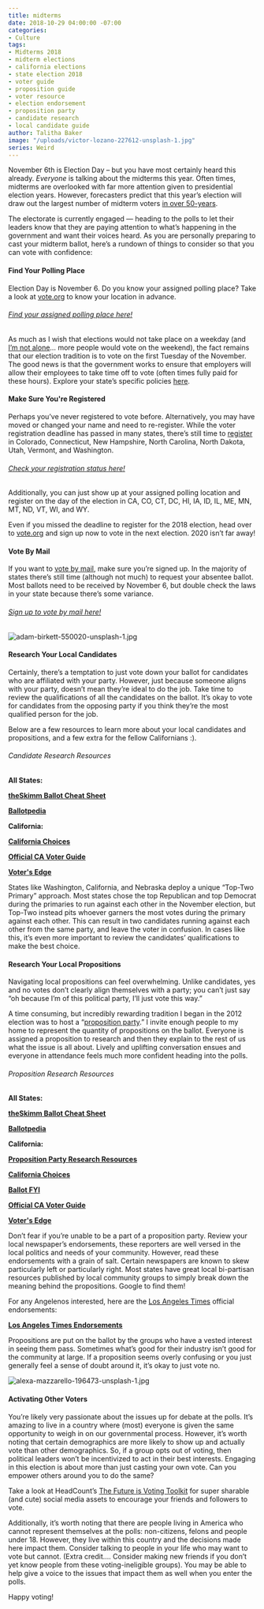 ```yaml
---
title: midterms
date: 2018-10-29 04:00:00 -07:00
categories:
- Culture
tags:
- Midterms 2018
- midterm elections
- california elections
- state election 2018
- voter guide
- proposition guide
- voter resource
- election endorsement
- proposition party
- candidate research
- local candidate guide
author: Talitha Baker
image: "/uploads/victor-lozano-227612-unsplash-1.jpg"
series: Weird
---
```


November 6th is Election Day – but you have most certainly heard this already. _Everyone_ is talking about the midterms this year. Often times, midterms are overlooked with far more attention given to presidential election years. However, forecasters predict that this year’s election will draw out the largest number of midterm voters [in over 50-years](https://www.npr.org/2018/10/18/658255884/voter-turnout-could-hit-50-year-record-for-midterm-elections).
 
The electorate is currently engaged — heading to the polls to let their leaders know that they are paying attention to what’s happening in the government and want their voices heard. As you are personally preparing to cast your midterm ballot, here’s a rundown of things to consider so that you can vote with confidence:
 
#### Find Your Polling Place

Election Day is November 6. Do you know your assigned polling place? Take a look at [vote.org](https://www.vote.org/polling-place-locator/) to know your location in advance.

###### [Find your assigned polling place here!](https://www.vote.org/polling-place-locator/)
 
As much as I wish that elections would not take place on a weekday (and [I’m not alone](https://www.youtube.com/watch?v=9WvoGlQ7zH8)… more people would vote on the weekend), the fact remains that our election tradition is to vote on the first Tuesday of the November. The good news is that the government works to ensure that employers will allow their employees to take time off to vote (often times fully paid for these hours). Explore your state’s specific policies [here](https://www.nolo.com/legal-encyclopedia/taking-time-off-voting-jury-29708.html).
 
#### Make Sure You're Registered

Perhaps you’ve never registered to vote before. Alternatively, you may have moved or changed your name and need to re-register. While the voter registration deadline has passed in many states, there’s still time to [register](https://www.vote.org/) in Colorado, Connecticut, New Hampshire, North Carolina, North Dakota, Utah, Vermont, and Washington.

###### [Check your registration status here!](https://www.vote.org/am-i-registered-to-vote/)
 
Additionally, you can just show up at your assigned polling location and register on the day of the election in CA, CO, CT, DC, HI, IA, ID, IL, ME, MN, MT, ND, VT, WI, and WY.
 
Even if you missed the deadline to register for the 2018 election, head over to [vote.org](https://www.vote.org/register-to-vote/) and sign up now to vote in the next election. 2020 isn’t far away!
 
#### Vote By Mail

If you want to [vote by mail](https://www.vote.org/absentee-ballot/), make sure you’re signed up. In the majority of states there’s still time (although not much) to request your absentee ballot. Most ballots need to be received by November 6, but double check the laws in your state because there’s some variance.

###### [Sign up to vote by mail here!](https://www.vote.org/absentee-ballot/)

![adam-birkett-550020-unsplash-1.jpg](/uploads/adam-birkett-550020-unsplash-1.jpg)
 
#### Research Your Local Candidates

Certainly, there’s a temptation to just vote down your ballot for candidates who are affiliated with your party. However, just because someone aligns with your party, doesn’t mean they’re ideal to do the job. Take time to review the qualifications of all the candidates on the ballot. It’s okay to vote for candidates from the opposing party if you think they’re the most qualified person for the job.

Below are a few resources to learn more about your local candidates and propositions, and a few extra for the fellow Californians :).

###### Candidate Research Resources

**All States:**

**[theSkimm Ballot Cheat Sheet](https://www.theskimm.com/noexcuses/myballot)**

**[Ballotpedia](https://ballotpedia.org/Sample_Ballot_Lookup?utm_source=ballotpedia&utm_campaign=sample_ballot_frontpage)**

**California:**

**[California Choices](https://www.californiachoices.org/)**

**[Official CA Voter Guide](http://voterguide.sos.ca.gov/)**

**[Voter's Edge](https://votersedge.org/ca)**
 
States like Washington, California, and Nebraska deploy a unique “Top-Two Primary” approach. Most states chose the top Republican and top Democrat during the primaries to run against each other in the November election, but Top-Two instead pits whoever garners the most votes during the primary against each other. This can result in two candidates running against each other from the same party, and leave the voter in confusion. In cases like this, it’s even more important to review the candidates’ qualifications to make the best choice.
 
#### Research Your Local Propositions

Navigating local propositions can feel overwhelming. Unlike candidates, yes and no votes don’t clearly align themselves with a party; you can’t just say “oh because I’m of this political party, I’ll just vote this way.”
 
A time consuming, but incredibly rewarding tradition I began in the 2012 election was to host a “[proposition party](https://www.propositionparty.com/).” I invite enough people to my home to represent the quantity of propositions on the ballot. Everyone is assigned a proposition to research and then they explain to the rest of us what the issue is all about. Lively and uplifting conversation ensues and everyone in attendance feels much more confident heading into the polls.

###### Proposition Research Resources

**All States:**

**[theSkimm Ballot Cheat Sheet](https://www.theskimm.com/noexcuses/myballot)**

**[Ballotpedia](https://ballotpedia.org/Sample_Ballot_Lookup?utm_source=ballotpedia&utm_campaign=sample_ballot_frontpage)**

**California:**

**[Proposition Party Research Resources](https://www.propositionparty.com/research/)**

**[California Choices](https://www.californiachoices.org/)**

**[Ballot FYI](https://www.ballot.fyi/)**

**[Official CA Voter Guide](http://voterguide.sos.ca.gov/)**

**[Voter's Edge](https://votersedge.org/ca)**
 
Don’t fear if you’re unable to be a part of a proposition party. Review your local newspaper’s endorsements, these reporters are well versed in the local politics and needs of your community. However, read these endorsements with a grain of salt. Certain newspapers are known to skew particularly left or particularly right. Most states have great local bi-partisan resources published by local community groups to simply break down the meaning behind the propositions. Google to find them!

For any Angelenos interested, here are the [Los Angeles Times](http://www.latimes.com/opinion/endorsements/la-ed-endorsement-wrapup-20181019-story.html) official endorsements:

**[Los Angeles Times Endorsements](http://www.latimes.com/opinion/endorsements/la-ed-endorsement-wrapup-20181019-story.html)**
 
Propositions are put on the ballot by the groups who have a vested interest in seeing them pass. Sometimes what’s good for their industry isn’t good for the community at large. If a proposition seems overly confusing or you just generally feel a sense of doubt around it, it’s okay to just vote no.

![alexa-mazzarello-196473-unsplash-1.jpg](/uploads/alexa-mazzarello-196473-unsplash-1.jpg)
 
#### Activating Other Voters

You’re likely very passionate about the issues up for debate at the polls. It’s amazing to live in a country where (most) everyone is given the same opportunity to weigh in on our governmental process. However, it’s worth noting that certain demographics are more likely to show up and actually vote than other demographics. So, if a group opts out of voting, then political leaders won’t be incentivized to act in their best interests. Engaging in this election is about more than just casting your own vote. Can you empower others around you to do the same?
 
Take a look at HeadCount’s [The Future is Voting Toolkit](https://thefutureisvoting.org/) for super sharable (and cute) social media assets to encourage your friends and followers to vote.
 
Additionally, it’s worth noting that there are people living in America who cannot represent themselves at the polls: non-citizens, felons and people under 18. However, they live within this country and the decisions made here impact them. Consider talking to people in your life who may want to vote but cannot. (Extra credit…. Consider making new friends if you don’t yet know people from these voting-ineligible groups). You may be able to help give a voice to the issues that impact them as well when you enter the polls.

Happy voting!